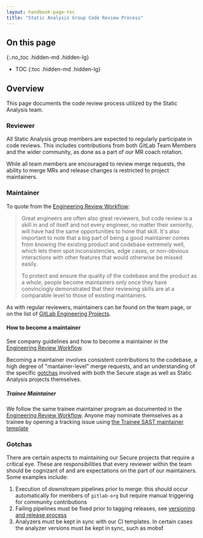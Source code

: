 ```yaml
---
layout: handbook-page-toc
title: "Static Analysis Group Code Review Process"
---
```


## On this page
{:.no_toc .hidden-md .hidden-lg}

- TOC
{:toc .hidden-md .hidden-lg}

## Overview

This page documents the code review process utilized by the Static Analysis team.

### Reviewer

All Static Analysis group members are expected to regularly participate in code reviews. This includes contributions from both GitLab Team Members and the wider community, as done as a part of our MR coach rotation.

While all team members are encouraged to review merge requests, the ability to merge MRs and release changes is restricted to project maintainers.

### Maintainer

To quote from the [Engineering Review Workflow](/handbook/engineering/workflow/code-review/#how-to-become-a-project-maintainer):

> Great engineers are often also great reviewers, but code review is a skill in and of itself and not every engineer, no matter their seniority, will have had the same opportunities to hone that skill. It's also important to note that a big part of being a good maintainer comes from knowing the existing product and codebase extremely well, which lets them spot inconsistencies, edge cases, or non-obvious interactions with other features that would otherwise be missed easily.
>  
> To protect and ensure the quality of the codebase and the product as a whole, people become maintainers only once they have convincingly demonstrated that their reviewing skills are at a comparable level to those of existing maintainers.

As with regular reviewers, maintainers can be found on the team page, or on the list of [GitLab Engineering Projects](/handbook/engineering/projects/).

#### How to become a maintainer

See company guidelines and how to become a maintainer in the [Engineering Review Workflow](/handbook/engineering/workflow/code-review/#how-to-become-a-project-maintainer).

Becoming a maintainer involves consistent contributions to the codebase, a high degree of "mantainer-level" merge requests, and an understanding of the specific [gotchas](#gotchas) involved with both the Secure stage as well as Static Analysis projects themselves.

##### Trainee Maintainer

We follow the same trainee maintainer program as documented in the [Engineering Review Workflow](/handbook/engineering/workflow/code-review/#trainee-maintainer). Anyone may nominate themselves as a trainee by opening a tracking issue using [the Trainee SAST maintainer template](https://gitlab.com/gitlab-com/www-gitlab-com/-/blob/master/.gitlab/issue_templates/trainee-sast-maintainer.md)

### Gotchas

There are certain aspects to maintaining our Secure projects that require a critical eye. These are responsibilities that every reviewer within the team should be cognizant of and are expectations on the part of our maintainers. Some examples include:

1. Execution of downstream pipelines prior to merge: this should occur automatically for members of `gitlab-org` but require manual triggering for community contributions
1. Failing pipelines must be fixed prior to tagging releases, see [versioning and release process](https://gitlab.com/gitlab-org/security-products/analyzers/common#versioning-and-release-process)
1. Analyzers must be kept in sync with our CI templates. In certain cases the analyzer versions must be kept in sync, such as mobsf
